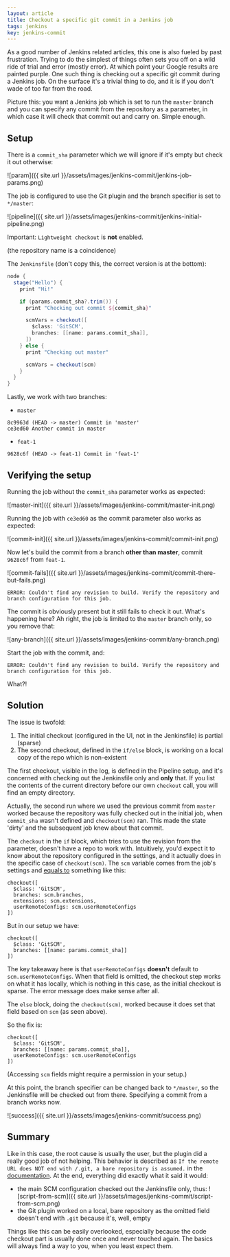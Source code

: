 ```yaml
---
layout: article
title: Checkout a specific git commit in a Jenkins job
tags: jenkins
key: jenkins-commit
---
```


As a good number of Jenkins related articles, this one is also fueled by past frustration. Trying to do the simplest
of things often sets you off on a wild ride of trial and error (mostly error). At which point your Google results are painted purple.
One such thing is checking out a specific git commit during a Jenkins job. On the surface it's a trivial thing to do, and
it is if you don't wade of too far from the road.

Picture this: you want a Jenkins job which is set to run the `master` branch and you can specify any commit from the repository as a parameter,
in which case it will check that commit out and carry on. Simple enough.

## Setup

There is a `commit_sha` parameter which we will ignore if it's empty but check it out otherwise:

![param]({{ site.url }}/assets/images/jenkins-commit/jenkins-job-params.png)

The job is configured to use the Git plugin and the branch specifier is set to `*/master`:

![pipeline]({{ site.url }}/assets/images/jenkins-commit/jenkins-initial-pipeline.png)

Important: `Lightweight checkout` is **not** enabled.

(the repository name is a coincidence)

The `Jenkinsfile` (don't copy this, the correct version is at the bottom):

```groovy
node {
  stage("Hello") {
    print "Hi!"

    if (params.commit_sha?.trim()) {
      print "Checking out commit ${commit_sha}"

      scmVars = checkout([
        $class: 'GitSCM',
        branches: [[name: params.commit_sha]],
      ])
    } else {
      print "Checking out master"

      scmVars = checkout(scm)
    }
  }
}
```

Lastly, we work with two branches:
- `master`
```
8c9963d (HEAD -> master) Commit in 'master'
ce3ed60 Another commit in master
```
- `feat-1`
```
9628c6f (HEAD -> feat-1) Commit in 'feat-1'
```

## Verifying the setup

Running the job without the `commit_sha` parameter works as expected:

![master-init]({{ site.url }}/assets/images/jenkins-commit/master-init.png)

Running the job with `ce3ed60` as the commit parameter also works as expected:

![commit-init]({{ site.url }}/assets/images/jenkins-commit/commit-init.png)

Now let's build the commit from a branch __other than master__, commit `9628c6f` from `feat-1`.

![commit-fails]({{ site.url }}/assets/images/jenkins-commit/commit-there-but-fails.png)

```
ERROR: Couldn't find any revision to build. Verify the repository and branch configuration for this job.
```

The commit is obviously present but it still fails to check it out. What's happening here?
Ah right, the job is limited to the `master` branch only, so you remove that:

![any-branch]({{ site.url }}/assets/images/jenkins-commit/any-branch.png)

Start the job with the commit, and:

```
ERROR: Couldn't find any revision to build. Verify the repository and branch configuration for this job.
```

What?!

## Solution

The issue is twofold:
  1. The initial checkout (configured in the UI, not in the Jenkinsfile) is partial (sparse)
  2. The second checkout, defined in the `if/else` block, is working on a local copy of the repo which is non-existent

The first checkout, visible in the log, is defined in the Pipeline setup, and it's concerned with checking out the Jenkinsfile only
and __only__ that. If you list the contents of the current directory before our own `checkout` call, you will find an empty directory.

Actually, the second run where we used the previous commit from `master` worked because the repository was fully checked out in the
initial job, when `commit_sha` wasn't defined and `checkout(scm)` ran. This made the state 'dirty' and the subsequent job
knew about that commit.

The `checkout` in the `if` block, which tries to use the revision from the parameter, doesn't have a repo to work with.
Intuitively, you'd expect it to know about the repository configured in the settings, and it actually does in the specific
case of `checkout(scm)`.
The `scm` variable comes from the job's settings and [equals to](https://support.cloudbees.com/hc/en-us/articles/226122247-How-to-customize-Checkout-for-Pipeline-Multibranch) something like this:

```
checkout([
  $class: 'GitSCM',
  branches: scm.branches,
  extensions: scm.extensions,
  userRemoteConfigs: scm.userRemoteConfigs
])
```

But in our setup we have:
```
checkout([
  $class: 'GitSCM',
  branches: [[name: params.commit_sha]]
])
```

The key takeaway here is that `userRemoteConfigs` __doesn't__ default to `scm.userRemoteConfigs`. When that field is omitted, the checkout step
works on what it has locally, which is nothing in this case, as the initial checkout is sparse. The error message does make sense after all.

The `else` block, doing the `checkout(scm)`, worked because it does set that field based on `scm` (as seen above).

So the fix is:
```
checkout([
  $class: 'GitSCM',
  branches: [[name: params.commit_sha]],
  userRemoteConfigs: scm.userRemoteConfigs
])
```

(Accessing `scm` fields might require a permission in your setup.)

At this point, the branch specifier can be changed back to `*/master`, so the Jenkinsfile will be checked out from there. Specifying a commit from a branch works now.

![success]({{ site.url }}/assets/images/jenkins-commit/success.png)

## Summary

Like in this case, the root cause is usually the user, but the plugin did a really good job of not helping. This behavior is described as
`If the remote URL does NOT end with /.git, a bare repository is assumed.` in the [documentation](https://www.jenkins.io/doc/pipeline/steps/workflow-scm-step/).
At the end, everything did exactly what it said it would:
- the main SCM configuration checked out the Jenkinsfile only, thus:
![script-from-scm]({{ site.url }}/assets/images/jenkins-commit/script-from-scm.png)
- the Git plugin worked on a local, bare repository as the omitted field doesn't end with `.git` because it's, well, empty


Things like this can be easily overlooked, especially because the code checkout part is usually done once and never touched again.
The basics will always find a way to you, when you least expect them.
